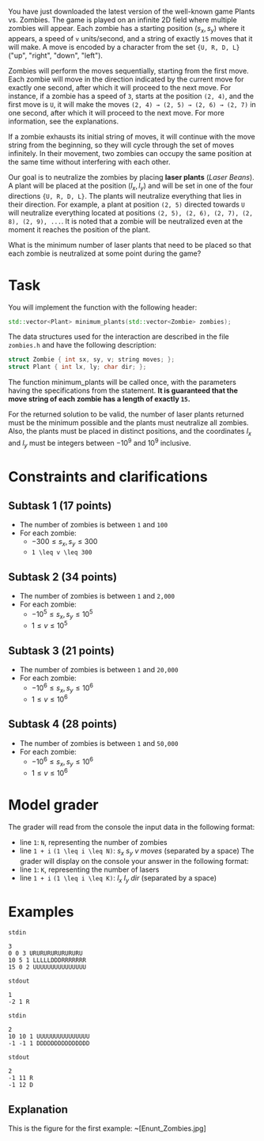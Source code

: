 
You have just downloaded the latest version of the well-known game Plants vs. Zombies. The game is played on an infinite 2D field where multiple zombies will appear. Each zombie has a starting position $(s_x, s_y)$ where it appears, a speed of `v` units/second, and a string of exactly `15` moves that it will make. A move is encoded by a character from the set `{U, R, D, L}` ("up", "right", "down", "left").

Zombies will perform the moves sequentially, starting from the first move. Each zombie will move in the direction indicated by the current move for exactly one second, after which it will proceed to the next move. For instance, if a zombie has a speed of `3`, starts at the position `(2, 4)`, and the first move is `U`, it will make the moves `(2, 4) → (2, 5) → (2, 6) → (2, 7)` in one second, after which it will proceed to the next move. For more information, see the explanations.

If a zombie exhausts its initial string of moves, it will continue with the move string from the beginning, so they will cycle through the set of moves infinitely. In their movement, two zombies can occupy the same position at the same time without interfering with each other.

Our goal is to neutralize the zombies by placing **laser plants** (*Laser Beans*). A plant will be placed at the position $(l_x, l_y)$ and will be set in one of the four directions `{U, R, D, L}`. The plants will neutralize everything that lies in their direction. For example, a plant at position `(2, 5)` directed towards `U` will neutralize everything located at positions `(2, 5), (2, 6), (2, 7), (2, 8), (2, 9), ...`. It is noted that a zombie will be neutralized even at the moment it reaches the position of the plant.

What is the minimum number of laser plants that need to be placed so that each zombie is neutralized at some point during the game?

# Task
You will implement the function with the following header:
```cpp
std::vector<Plant> minimum_plants(std::vector<Zombie> zombies);
```
The data structures used for the interaction are described in the file `zombies.h` and have the following description:
```cpp
struct Zombie { int sx, sy, v; string moves; };
struct Plant { int lx, ly; char dir; };
```
The function minimum_plants will be called once, with the parameters having the specifications from the statement. **It is guaranteed that the move string of each zombie has a length of exactly `15`.**

For the returned solution to be valid, the number of laser plants returned must be the minimum possible and the plants must neutralize all zombies. Also, the plants must be placed in distinct positions, and the coordinates $l_x$ and $l_y$ must be integers between $−10^9$ and $10^9$ inclusive.

# Constraints and clarifications
## Subtask 1 (17 points)
* The number of zombies is between `1` and `100`
* For each zombie:
  * $−300 \leq s_x, s_y \leq 300$
  * `1 \leq v \leq 300`
## Subtask 2 (34 points)
* The number of zombies is between `1` and `2,000`
* For each zombie:
  * $−10^5 \leq s_x, s_y \leq 10^5$
  * $1 \leq v \leq 10^5$
## Subtask 3 (21 points)
* The number of zombies is between `1` and `20,000`
* For each zombie:
  * $−10^6 \leq s_x, s_y \leq 10^6$
  * $1 \leq v \leq 10^6$
## Subtask 4 (28 points)
* The number of zombies is between `1` and `50,000`
* For each zombie:
  * $−10^6 \leq s_x, s_y \leq 10^6$
  * $1 \leq v \leq 10^6$
  
# Model grader
The grader will read from the console the input data in the following format:
* line `1`: `N`, representing the number of zombies
* line `1 + i` `(1 \leq i \leq N)`: $s_x \ s_y \ v \ moves$ (separated by a space)
The grader will display on the console your answer in the following format:
* line `1`: `K`, representing the number of lasers
* line `1 + i` `(1 \leq i \leq K)`: $l_x \ l_y \ dir$ (separated by a space)

# Examples
`stdin`
```
3
0 0 3 URURURURURURURU
10 5 1 LLLLLDDDRRRRRRR
15 0 2 UUUUUUUUUUUUUUU
```
`stdout`
```
1
-2 1 R
```
`stdin`
```
2
10 10 1 UUUUUUUUUUUUUUU
-1 -1 1 DDDDDDDDDDDDDDD
```
`stdout`
```
2
-1 11 R
-1 12 D
```
Explanation
---
This is the figure for the first example:
~[Enunt_Zombies.jpg]
